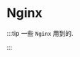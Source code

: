 # Nginx

:::tip
一些 `Nginx` 用到的.

<!-- 该部分内容根据慕课网 [Nginx入门到实践](https://coding.imooc.com/class/121.html) 整理. -->
:::